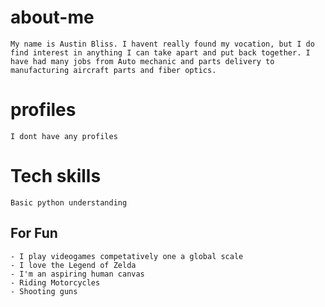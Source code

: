 # about-me
    My name is Austin Bliss. I havent really found my vocation, but I do find interest in anything I can take apart and put back together. I have had many jobs from Auto mechanic and parts delivery to manufacturing aircraft parts and fiber optics.
# profiles
    I dont have any profiles

# Tech skills
    Basic python understanding
    
## For Fun
    - I play videogames competatively one a global scale
    - I love the Legend of Zelda
    - I'm an aspiring human canvas
    - Riding Motorcycles
    - Shooting guns
